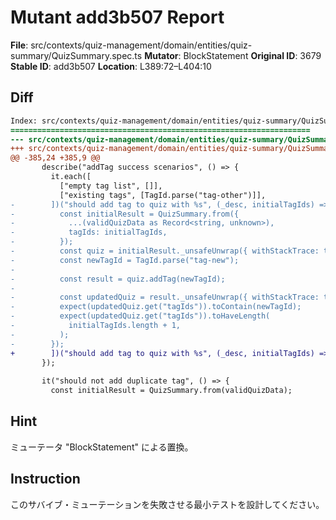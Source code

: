 # Mutant add3b507 Report

**File**: src/contexts/quiz-management/domain/entities/quiz-summary/QuizSummary.spec.ts
**Mutator**: BlockStatement
**Original ID**: 3679
**Stable ID**: add3b507
**Location**: L389:72–L404:10

## Diff

```diff
Index: src/contexts/quiz-management/domain/entities/quiz-summary/QuizSummary.spec.ts
===================================================================
--- src/contexts/quiz-management/domain/entities/quiz-summary/QuizSummary.spec.ts	original
+++ src/contexts/quiz-management/domain/entities/quiz-summary/QuizSummary.spec.ts	mutated #3679
@@ -385,24 +385,9 @@
       describe("addTag success scenarios", () => {
         it.each([
           ["empty tag list", []],
           ["existing tags", [TagId.parse("tag-other")]],
-        ])("should add tag to quiz with %s", (_desc, initialTagIds) => {
-          const initialResult = QuizSummary.from({
-            ...(validQuizData as Record<string, unknown>),
-            tagIds: initialTagIds,
-          });
-          const quiz = initialResult._unsafeUnwrap({ withStackTrace: true });
-          const newTagId = TagId.parse("tag-new");
-
-          const result = quiz.addTag(newTagId);
-
-          const updatedQuiz = result._unsafeUnwrap({ withStackTrace: true });
-          expect(updatedQuiz.get("tagIds")).toContain(newTagId);
-          expect(updatedQuiz.get("tagIds")).toHaveLength(
-            initialTagIds.length + 1,
-          );
-        });
+        ])("should add tag to quiz with %s", (_desc, initialTagIds) => {});
       });
 
       it("should not add duplicate tag", () => {
         const initialResult = QuizSummary.from(validQuizData);
```

## Hint

ミューテータ "BlockStatement" による置換。

## Instruction

このサバイブ・ミューテーションを失敗させる最小テストを設計してください。
